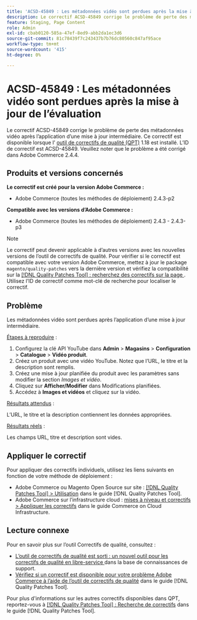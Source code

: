 ```yaml
---
title: 'ACSD-45849 : Les métadonnées vidéo sont perdues après la mise à jour de l’évaluation'
description: Le correctif ACSD-45849 corrige le problème de perte des métadonnées vidéo après l’application d’une mise à jour intermédiaire. Ce correctif est disponible lorsque l’[outil de correctifs de qualité (QPT)](https://experienceleague.adobe.com/fr/docs/commerce-knowledge-base/kb/announcements/commerce-announcements/magento-quality-patches-released-new-tool-to-self-serve-quality-patches) 1.1.18 est installé. L’ID de correctif est ACSD-45849. Veuillez noter que le problème a été corrigé dans Adobe Commerce 2.4.4.
feature: Staging, Page Content
role: Admin
exl-id: cbab0120-585a-47ef-8ed9-abb2da1ec3d6
source-git-commit: 81c78439f7c243437b7b76dc80560c847af95ace
workflow-type: tm+mt
source-wordcount: '415'
ht-degree: 0%

---
```


# ACSD-45849 : Les métadonnées vidéo sont perdues après la mise à jour de l’évaluation

Le correctif ACSD-45849 corrige le problème de perte des métadonnées vidéo après l’application d’une mise à jour intermédiaire. Ce correctif est disponible lorsque l’ [outil de correctifs de qualité (QPT)](https://experienceleague.adobe.com/fr/docs/commerce-knowledge-base/kb/announcements/commerce-announcements/magento-quality-patches-released-new-tool-to-self-serve-quality-patches) 1.18 est installé. L’ID de correctif est ACSD-45849. Veuillez noter que le problème a été corrigé dans Adobe Commerce 2.4.4.

## Produits et versions concernés

**Le correctif est créé pour la version Adobe Commerce :**

* Adobe Commerce (toutes les méthodes de déploiement) 2.4.3-p2

**Compatible avec les versions d’Adobe Commerce :**

* Adobe Commerce (toutes les méthodes de déploiement) 2.4.3 - 2.4.3-p3

>[!NOTE]
>
>Le correctif peut devenir applicable à d’autres versions avec les nouvelles versions de l’outil de correctifs de qualité. Pour vérifier si le correctif est compatible avec votre version Adobe Commerce, mettez à jour le package `magento/quality-patches` vers la dernière version et vérifiez la compatibilité sur la [[!DNL Quality Patches Tool] : recherchez des correctifs sur la page ](https://experienceleague.adobe.com/fr/docs/commerce-knowledge-base/kb/announcements/commerce-announcements/magento-quality-patches-released-new-tool-to-self-serve-quality-patches). Utilisez l’ID de correctif comme mot-clé de recherche pour localiser le correctif.

## Problème

Les métadonnées vidéo sont perdues après l’application d’une mise à jour intermédiaire.

<u>Étapes à reproduire</u> :

1. Configurez la clé API YouTube dans **Admin** > **Magasins** > **Configuration** > **Catalogue** > **Vidéo produit**.
1. Créez un produit avec une vidéo YouTube. Notez que l’URL, le titre et la description sont remplis.
1. Créez une mise à jour planifiée du produit avec les paramètres sans modifier la section *Images et vidéo*.
1. Cliquez sur **Afficher/Modifier** dans Modifications planifiées.
1. Accédez à **Images et vidéos** et cliquez sur la vidéo.

<u>Résultats attendus</u> :

L’URL, le titre et la description contiennent les données appropriées.

<u>Résultats réels</u> :

Les champs URL, titre et description sont vides.

## Appliquer le correctif

Pour appliquer des correctifs individuels, utilisez les liens suivants en fonction de votre méthode de déploiement :

* Adobe Commerce ou Magento Open Source sur site : [[!DNL Quality Patches Tool] > Utilisation](/help/tools/quality-patches-tool/usage.md) dans le guide [!DNL Quality Patches Tool].
* Adobe Commerce sur l’infrastructure cloud : [mises à niveau et correctifs > Appliquer les correctifs](https://experienceleague.adobe.com/docs/commerce-cloud-service/user-guide/develop/upgrade/apply-patches.html?lang=fr) dans le guide Commerce on Cloud Infrastructure.

## Lecture connexe

Pour en savoir plus sur l’outil Correctifs de qualité, consultez :

* [ L’outil de correctifs de qualité est sorti : un nouvel outil pour les correctifs de qualité en libre-service ](https://experienceleague.adobe.com/fr/docs/commerce-knowledge-base/kb/announcements/commerce-announcements/magento-quality-patches-released-new-tool-to-self-serve-quality-patches) dans la base de connaissances de support.
* [Vérifiez si un correctif est disponible pour votre problème Adobe Commerce à l’aide de l’outil de correctifs de qualité](/help/tools/quality-patches-tool/patches-available-in-qpt/check-patch-for-magento-issue-with-magento-quality-patches.md) dans le guide [!DNL Quality Patches Tool].

Pour plus d&#39;informations sur les autres correctifs disponibles dans QPT, reportez-vous à [[!DNL Quality Patches Tool] : Recherche de correctifs](https://experienceleague.adobe.com/tools/commerce-quality-patches/index.html?lang=fr) dans le guide [!DNL Quality Patches Tool].
